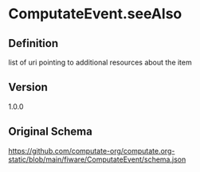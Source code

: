 # ComputateEvent.seeAlso

## Definition
list of uri pointing to additional resources about the item

## Version
1.0.0

## Original Schema
https://github.com/computate-org/computate.org-static/blob/main/fiware/ComputateEvent/schema.json
